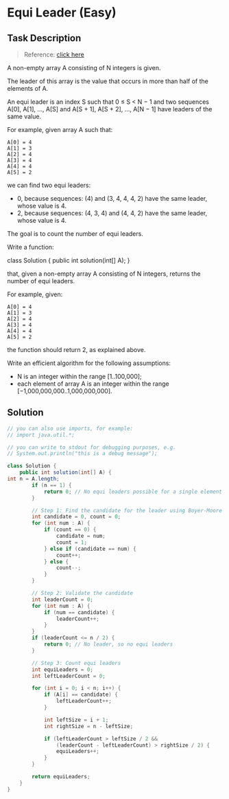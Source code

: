 # Equi Leader (Easy)

## Task Description

> Reference: [click here](https://app.codility.com/programmers/lessons/8-leader/equi_leader/)

A non-empty array A consisting of N integers is given.

The leader of this array is the value that occurs in more than half of the elements of A.

An equi leader is an index S such that 0 ≤ S < N − 1 and two sequences A[0], A[1], ..., A[S] and A[S + 1], A[S + 2], ..., A[N − 1] have leaders of the same value.

For example, given array A such that:

    A[0] = 4
    A[1] = 3
    A[2] = 4
    A[3] = 4
    A[4] = 4
    A[5] = 2

we can find two equi leaders:

* 0, because sequences: (4) and (3, 4, 4, 4, 2) have the same leader, whose value is 4.
* 2, because sequences: (4, 3, 4) and (4, 4, 2) have the same leader, whose value is 4.

The goal is to count the number of equi leaders.

Write a function:

class Solution { public int solution(int[] A); }

that, given a non-empty array A consisting of N integers, returns the number of equi leaders.

For example, given:

    A[0] = 4
    A[1] = 3
    A[2] = 4
    A[3] = 4
    A[4] = 4
    A[5] = 2

the function should return 2, as explained above.

Write an efficient algorithm for the following assumptions:

* N is an integer within the range [1..100,000];
* each element of array A is an integer within the range [−1,000,000,000..1,000,000,000].

## Solution

```java
// you can also use imports, for example:
// import java.util.*;

// you can write to stdout for debugging purposes, e.g.
// System.out.println("this is a debug message");

class Solution {
    public int solution(int[] A) {
int n = A.length;
        if (n == 1) {
            return 0; // No equi leaders possible for a single element
        }

        // Step 1: Find the candidate for the leader using Boyer-Moore Voting Algorithm
        int candidate = 0, count = 0;
        for (int num : A) {
            if (count == 0) {
                candidate = num;
                count = 1;
            } else if (candidate == num) {
                count++;
            } else {
                count--;
            }
        }

        // Step 2: Validate the candidate
        int leaderCount = 0;
        for (int num : A) {
            if (num == candidate) {
                leaderCount++;
            }
        }
        if (leaderCount <= n / 2) {
            return 0; // No leader, so no equi leaders
        }

        // Step 3: Count equi leaders
        int equiLeaders = 0;
        int leftLeaderCount = 0;

        for (int i = 0; i < n; i++) {
            if (A[i] == candidate) {
                leftLeaderCount++;
            }

            int leftSize = i + 1;
            int rightSize = n - leftSize;

            if (leftLeaderCount > leftSize / 2 && 
                (leaderCount - leftLeaderCount) > rightSize / 2) {
                equiLeaders++;
            }
        }

        return equiLeaders;
    }
}
```